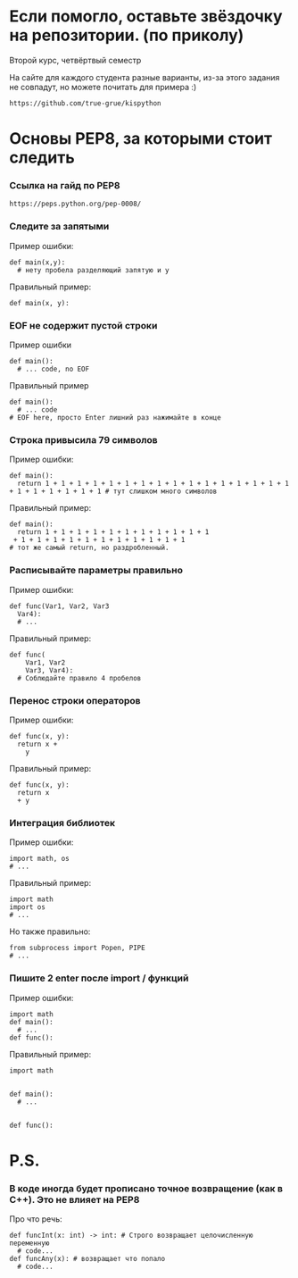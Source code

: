 # Если помогло, оставьте звёздочку на репозитории. (по приколу)

Второй курс, четвёртвый семестр

На сайте для каждого студента разные варианты, из-за этого задания не совпадут, но можете почитать для примера :)
```
https://github.com/true-grue/kispython
```
# Основы PEP8, за которыми стоит следить
### Ссылка на гайд по PEP8
```
https://peps.python.org/pep-0008/
```
### Следите за запятыми
Пример ошибки:
```
def main(x,y):
  # нету пробела разделяющий запятую и y

```
Правильный пример:
```
def main(x, y):

```
### EOF не содержит пустой строки
Пример ошибки
```
def main():
  # ... code, no EOF
```
Правильный пример
```
def main():
  # ... code
# EOF here, просто Enter лишний раз нажимайте в конце

```
### Строка привысила 79 символов
Пример ошибки:
```
def main():
  return 1 + 1 + 1 + 1 + 1 + 1 + 1 + 1 + 1 + 1 + 1 + 1 + 1 + 1 + 1 + 1 + 1 + 1 + 1 + 1 + 1 + 1 # тут слишком много символов

```
Правильный пример:
```
def main():
  return 1 + 1 + 1 + 1 + 1 + 1 + 1 + 1 + 1 + 1 + 1
 + 1 + 1 + 1 + 1 + 1 + 1 + 1 + 1 + 1 + 1 + 1
# тот же самый return, но раздробленный.

```
### Расписывайте параметры правильно
Пример ошибки:
```
def func(Var1, Var2, Var3
  Var4):
  # ...

```
Правильный пример:
```
def func(
    Var1, Var2
    Var3, Var4):
  # Соблюдайте правило 4 пробелов

```
### Перенос строки операторов
Пример ошибки:
```
def func(x, y):
  return x +
    y

```
Правильный пример:
```
def func(x, y):
  return x
  + y

```
### Интеграция библиотек
Пример ошибки:
```
import math, os
# ...
```
Правильный пример:
```
import math
import os
# ...

```
Но также правильно:
```
from subprocess import Popen, PIPE
# ...

```
### Пишите 2 enter после import / функций
Пример ошибки:
```
import math
def main():
  # ...
def func():
```
Правильный пример:
```
import math


def main():
  # ...


def func():

```
# P.S.
### В коде иногда будет прописано точное возвращение (как в C++). Это не влияет на PEP8
Про что речь:
```
def funcInt(x: int) -> int: # Строго возвращает целочисленную переменную
  # code...
def funcAny(x): # возвращает что попало
  # code...

```
